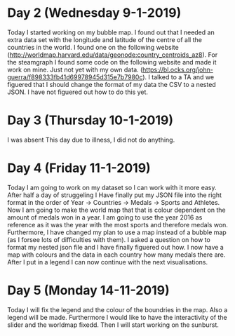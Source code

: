 # Day 2 (Wednesday 9-1-2019)
Today I started working on my bubble map. I found out that I needed an extra data set with the longitude and latitude of the centre of all the countries in the world. I found one on the following website (http://worldmap.harvard.edu/data/geonode:country_centroids_az8). For the steamgraph I found some code on the following website and made it work on mine. Just not yet with my own data. (https://bl.ocks.org/john-guerra/f898333fb41d69978945d315e7b7980c).
I talked to a TA and we figuered that I should change the format of my data the CSV to a nested JSON. I have not figuered out how to do this yet.

# Day 3 (Thursday 10-1-2019)
I was absent This day due to illness, I did not do anything.

# Day 4 (Friday 11-1-2019)
Today I am going to work on my dataset so I can work with it more easy. After half a day of struggeling I Have finally put my JSON file into the right format in the order of Year -> Countries -> Medals -> Sports and Athletes. Now I am going to make the world map that that is colour dependent on the amount of medals won in a year. I am going to use the year 2016 as reference as it was the year with the most sports and therefore medals won. Furthermore, I have changed my plan to use a map instead of a bubble map (as I forsee lots of difficulties with them).
I asked a question on how to format my nested json file and I have finally figuered out how. I now have a map with colours and the data in each country how many medals there are. After I put in a legend I can now continue with the next visualisations.


# Day 5 (Monday 14-11-2019)
Today I will fix the legend and the colour of the boundries in the map. Also a legend will be made. Furthermore I would like to have the interactivity of the slider and the worldmap fixedd. Then I will start working on the sunburst. 
